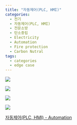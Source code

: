 ```yaml
---
title: "자동제어(PLC, HMI)"
categories:
  - 전기
  - 자동제어(PLC, HMI)
  - 전문소방
  - 탄소중립
  - Electricity
  - Automation
  - Fire protection
  - Carbon Nutral
tags:
  - categories
  - edge case
---
```


<a href="https://blog.naver.com/PostList.nhn?blogId=seastory9&from=postList&categoryNo=193"><img src="https://seastory.github.io/YYtech/assets/images/B_00.jpg">

<a href="https://blog.naver.com/PostList.nhn?blogId=seastory9&from=postList&categoryNo=193"><img src="https://seastory.github.io/YYtech/assets/images/B_01.jpg">

<a href="https://blog.naver.com/PostList.nhn?blogId=seastory9&from=postList&categoryNo=193"><img src="https://seastory.github.io/YYtech/assets/images/B_02.jpg">

<a href="https://blog.naver.com/PostList.nhn?blogId=seastory9&from=postList&categoryNo=193"><img src="https://seastory.github.io/YYtech/assets/images/B_03.jpg">

<a href="https://blog.naver.com/PostList.nhn?blogId=seastory9&from=postList&categoryNo=193"> 자동제어(PLC, HMI) - Automation
